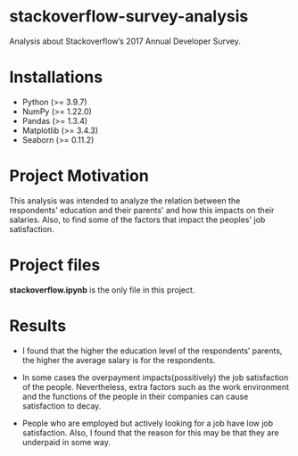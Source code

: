 # stackoverflow-survey-analysis

Analysis about Stackoverflow’s 2017 Annual Developer Survey.

# Installations
- Python (>= 3.9.7)
- NumPy (>= 1.22.0)
- Pandas (>= 1.3.4)
- Matplotlib (>= 3.4.3)
- Seaborn (>= 0.11.2)

# Project Motivation
This analysis was intended to analyze the relation between the respondents' education and their parents' and how this impacts on their salaries. Also, to find some of the factors that impact the peoples' job satisfaction.

# Project files

**stackoverflow.ipynb** is the only file in this project.

# Results

- I found that the higher the education level of the respondents’ parents, the higher the average salary is for the respondents.

- In some cases the overpayment impacts(possitively) the job satisfaction of the people. Nevertheless, extra factors such as the work environment and the functions of the people in their companies can cause satisfaction to decay.

- People who are employed but actively looking for a job have low job satisfaction. Also, I found that the reason for this may be that they are underpaid in some way.
